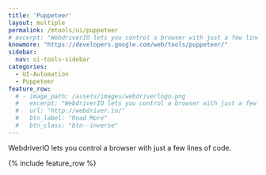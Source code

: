 ```yaml
---
title: 'Puppeteer'
layout: multiple
permalink: /mtools/ui/puppeteer
# excerpt: "WebdriverIO lets you control a browser with just a few lines of code."
knowmore: "https://developers.google.com/web/tools/puppeteer/"
sidebar:
  nav: ui-tools-sidebar
categories:
  - UI-Automation
  - Puppeteer
feature_row:
  # - image_path: /assets/images/webdriverlogo.png
  #   excerpt: "WebdriverIO lets you control a browser with just a few lines of code."
  #   url: "http://webdriver.io/"
  #   btn_label: "Read More"
  #   btn_class: "btn--inverse"  
---
```


WebdriverIO lets you control a browser with just a few lines of code.

{% include feature_row %}